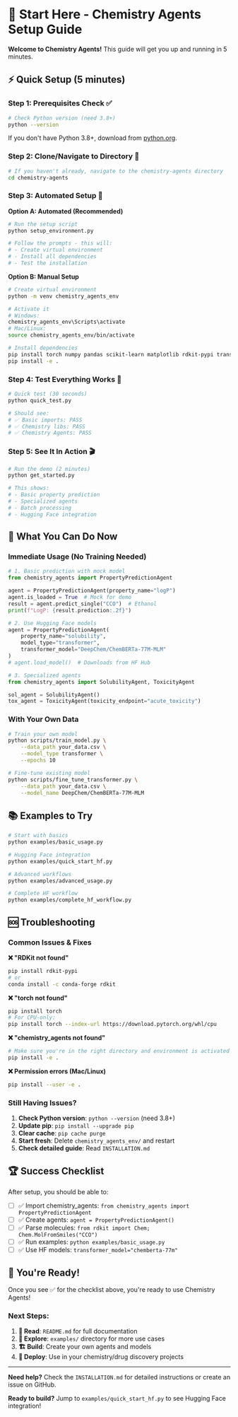 # 🚀 Start Here - Chemistry Agents Setup Guide

**Welcome to Chemistry Agents!** This guide will get you up and running in 5 minutes.

## ⚡ Quick Setup (5 minutes)

### Step 1: Prerequisites Check ✅

```bash
# Check Python version (need 3.8+)
python --version
```

If you don't have Python 3.8+, download from [python.org](https://www.python.org/downloads/).

### Step 2: Clone/Navigate to Directory 📁

```bash
# If you haven't already, navigate to the chemistry-agents directory
cd chemistry-agents
```

### Step 3: Automated Setup 🤖

**Option A: Automated (Recommended)**
```bash
# Run the setup script
python setup_environment.py

# Follow the prompts - this will:
# - Create virtual environment
# - Install all dependencies  
# - Test the installation
```

**Option B: Manual Setup**
```bash
# Create virtual environment
python -m venv chemistry_agents_env

# Activate it
# Windows:
chemistry_agents_env\Scripts\activate
# Mac/Linux:
source chemistry_agents_env/bin/activate

# Install dependencies
pip install torch numpy pandas scikit-learn matplotlib rdkit-pypi transformers
pip install -e .
```

### Step 4: Test Everything Works 🧪

```bash
# Quick test (30 seconds)
python quick_test.py

# Should see:
# ✅ Basic imports: PASS
# ✅ Chemistry libs: PASS  
# ✅ Chemistry Agents: PASS
```

### Step 5: See It In Action 🎬

```bash
# Run the demo (2 minutes)
python get_started.py

# This shows:
# - Basic property prediction
# - Specialized agents
# - Batch processing
# - Hugging Face integration
```

## 🎯 What You Can Do Now

### Immediate Usage (No Training Needed)

```python
# 1. Basic prediction with mock model
from chemistry_agents import PropertyPredictionAgent

agent = PropertyPredictionAgent(property_name="logP")
agent.is_loaded = True  # Mock for demo
result = agent.predict_single("CCO")  # Ethanol
print(f"LogP: {result.prediction:.2f}")
```

```python
# 2. Use Hugging Face models
agent = PropertyPredictionAgent(
    property_name="solubility",
    model_type="transformer",
    transformer_model="DeepChem/ChemBERTa-77M-MLM"
)
# agent.load_model()  # Downloads from HF Hub
```

```python
# 3. Specialized agents
from chemistry_agents import SolubilityAgent, ToxicityAgent

sol_agent = SolubilityAgent()
tox_agent = ToxicityAgent(toxicity_endpoint="acute_toxicity")
```

### With Your Own Data

```bash
# Train your own model
python scripts/train_model.py \
    --data_path your_data.csv \
    --model_type transformer \
    --epochs 10

# Fine-tune existing model  
python scripts/fine_tune_transformer.py \
    --data_path your_data.csv \
    --model_name DeepChem/ChemBERTa-77M-MLM
```

## 📚 Examples to Try

```bash
# Start with basics
python examples/basic_usage.py

# Hugging Face integration
python examples/quick_start_hf.py

# Advanced workflows
python examples/advanced_usage.py

# Complete HF workflow
python examples/complete_hf_workflow.py
```

## 🆘 Troubleshooting

### Common Issues & Fixes

**❌ "RDKit not found"**
```bash
pip install rdkit-pypi
# or
conda install -c conda-forge rdkit
```

**❌ "torch not found"**
```bash
pip install torch
# For CPU-only: 
pip install torch --index-url https://download.pytorch.org/whl/cpu
```

**❌ "chemistry_agents not found"**
```bash
# Make sure you're in the right directory and environment is activated
pip install -e .
```

**❌ Permission errors (Mac/Linux)**
```bash
pip install --user -e .
```

### Still Having Issues?

1. **Check Python version**: `python --version` (need 3.8+)
2. **Update pip**: `pip install --upgrade pip`
3. **Clear cache**: `pip cache purge`
4. **Start fresh**: Delete `chemistry_agents_env/` and restart
5. **Check detailed guide**: Read `INSTALLATION.md`

## 🏆 Success Checklist

After setup, you should be able to:

- [ ] ✅ Import chemistry_agents: `from chemistry_agents import PropertyPredictionAgent`
- [ ] ✅ Create agents: `agent = PropertyPredictionAgent()`
- [ ] ✅ Parse molecules: `from rdkit import Chem; Chem.MolFromSmiles("CCO")`
- [ ] ✅ Run examples: `python examples/basic_usage.py`
- [ ] ✅ Use HF models: `transformer_model="chemberta-77m"`

## 🎉 You're Ready!

Once you see ✅ for the checklist above, you're ready to use Chemistry Agents!

### Next Steps:

1. **📖 Read**: `README.md` for full documentation
2. **🧪 Explore**: `examples/` directory for more use cases  
3. **🏗️ Build**: Create your own agents and models
4. **🚀 Deploy**: Use in your chemistry/drug discovery projects

---

**Need help?** Check the `INSTALLATION.md` for detailed instructions or create an issue on GitHub.

**Ready to build?** Jump to `examples/quick_start_hf.py` to see Hugging Face integration!
